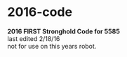 # 2016-code

<b>2016 FIRST Stronghold Code for 5585</b> <br>
last edited 2/18/16 <br>
not for use on this years robot.

